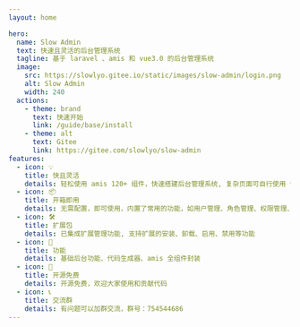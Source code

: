 ```yaml
---
layout: home

hero:
  name: Slow Admin
  text: 快速且灵活的后台管理系统
  tagline: 基于 laravel 、amis 和 vue3.0 的后台管理系统
  image:
    src: https://slowlyo.gitee.io/static/images/slow-admin/login.png
    alt: Slow Admin
    width: 240
  actions:
    - theme: brand
      text: 快速开始
      link: /guide/base/install
    - theme: alt
      text: Gitee
      link: https://gitee.com/slowlyo/slow-admin
features:
  - icon: 💡
    title: 快且灵活
    details: 轻松使用 amis 120+ 组件，快速搭建后台管理系统, 复杂页面可自行使用 vue3.0 开发
  - icon: 📦
    title: 开箱即用
    details: 无需配置，即可使用，内置了常用的功能，如用户管理、角色管理、权限管理、菜单管理等
  - icon: 🛠️
    title: 扩展包
    details: 已集成扩展管理功能, 支持扩展的安装、卸载、启用、禁用等功能
  - icon: 📝
    title: 功能
    details: 基础后台功能、代码生成器、amis 全组件封装
  - icon: 🎉
    title: 开源免费
    details: 开源免费，欢迎大家使用和贡献代码
  - icon: 📞
    title: 交流群
    details: 有问题可以加群交流，群号：754544686
---
```


